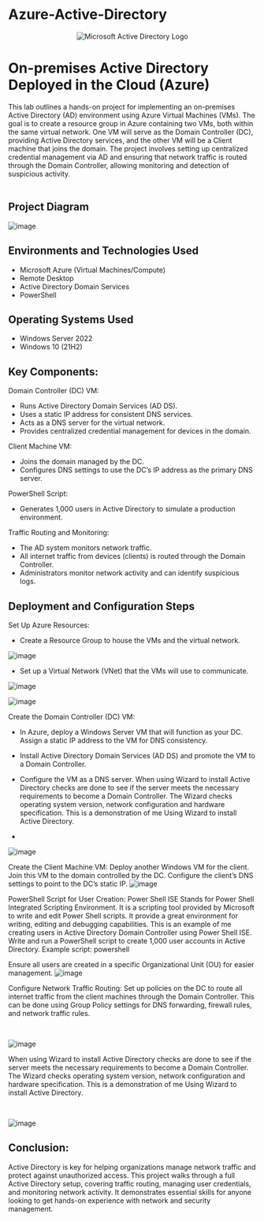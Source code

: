 # Azure-Active-Directory
<p align="center">
<img src="https://i.imgur.com/pU5A58S.png" alt="Microsoft Active Directory Logo"/>
</p>

<h1>On-premises Active Directory Deployed in the Cloud (Azure)</h1>
This lab outlines a hands-on project for implementing an on-premises Active Directory (AD) environment using Azure Virtual Machines (VMs). The goal is to create a resource group in Azure containing two VMs, both within the same virtual network. One VM will serve as the Domain Controller (DC), providing Active Directory services, and the other VM will be a Client machine that joins the domain. The project involves setting up centralized credential management via AD and ensuring that network traffic is routed through the Domain Controller, allowing monitoring and detection of suspicious activity.
<br /><br />

<h2>Project Diagram</h2>

![image](https://github.com/user-attachments/assets/7ed42b43-6042-49c4-94da-f567aceaa7d0)




<h2>Environments and Technologies Used</h2>

- Microsoft Azure (Virtual Machines/Compute)
- Remote Desktop
- Active Directory Domain Services
- PowerShell

<h2>Operating Systems Used </h2>

- Windows Server 2022
- Windows 10 (21H2)

<h2>Key Components:</h2>

Domain Controller (DC) VM:
 - Runs Active Directory Domain Services (AD DS).
 - Uses a static IP address for consistent DNS services.
 - Acts as a DNS server for the virtual network.
 - Provides centralized credential management for devices in the domain.

Client Machine VM:
 - Joins the domain managed by the DC.
 - Configures DNS settings to use the DC’s IP address as the primary DNS server.

PowerShell Script:
 - Generates 1,000 users in Active Directory to simulate a production environment.

Traffic Routing and Monitoring:
 - The AD system monitors network traffic.
 - All internet traffic from devices (clients) is routed through the Domain Controller.
 - Administrators monitor network activity and can identify suspicious logs.

<h2>Deployment and Configuration Steps</h2>

<p>

Set Up Azure Resources:
- Create a Resource Group to house the VMs and the virtual network.

![image](https://github.com/user-attachments/assets/137cae6f-a387-4dc6-838f-ce5711cd5afa)

- Set up a Virtual Network (VNet) that the VMs will use to communicate.

 ![image](https://github.com/user-attachments/assets/b048c013-bff5-48c5-834a-4232f139f57a)

 ![image](https://github.com/user-attachments/assets/c34b05a9-b826-494f-91d8-8254fd077c8f)

Create the Domain Controller (DC) VM:

- In Azure, deploy a Windows Server VM that will function as your DC. Assign a static IP address to the VM for DNS consistency.
- Install Active Directory Domain Services (AD DS) and promote the VM to a Domain Controller.
- Configure the VM as a DNS server. When using Wizard to install Active Directory checks are done to see if the server meets the necessary requirements to become a Domain Controller. The Wizard checks operating system version, network configuration and hardware specification. This is a demonstration of me Using Wizard to install Active Directory.

- 
![image]()

Create the Client Machine VM:
Deploy another Windows VM for the client.
Join this VM to the domain controlled by the DC.
Configure the client’s DNS settings to point to the DC’s static IP.
![image]()

PowerShell Script for User Creation:
Power Shell ISE Stands for Power Shell Integrated Scripting Environment. It is a scripting tool provided by Microsoft to write and edit Power Shell scripts. It provide a great environment for writing, editing and debugging capabilities. This is an example of me creating users in Active Directory Domain Controller using Power Shell ISE. Write and run a PowerShell script to create 1,000 user accounts in Active Directory. Example script:
powershell

Ensure all users are created in a specific Organizational Unit (OU) for easier management.
![image]()

Configure Network Traffic Routing:
Set up policies on the DC to route all internet traffic from the client machines through the Domain Controller.
This can be done using Group Policy settings for DNS forwarding, firewall rules, and network traffic rules.


</p>
<br />

<p>

![image]()

</p>
<p>
When using Wizard to install Active Directory checks are done to see if the server meets the necessary requirements to become a Domain Controller. The Wizard checks operating system version, network configuration and hardware specification. This is a demonstration of me Using Wizard to install Active Directory.
</p>
<br />

<p>

![image]()

</p>
<p>
<h2>Conclusion:</h2>
Active Directory is key for helping organizations manage network traffic and protect against unauthorized access. This project walks through a full Active Directory setup, covering traffic routing, managing user credentials, and monitoring network activity. It demonstrates essential skills for anyone looking to get hands-on experience with network and security management.
</p>
<br />
